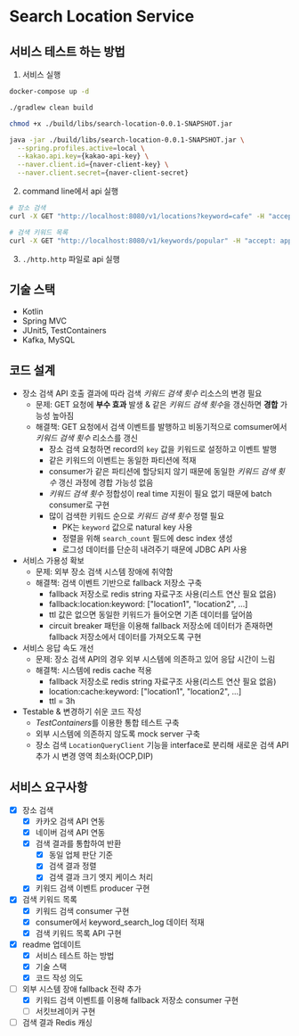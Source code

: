 # Search Location Service

## 서비스 테스트 하는 방법

1. 서비스 실행

```bash
docker-compose up -d

./gradlew clean build

chmod +x ./build/libs/search-location-0.0.1-SNAPSHOT.jar

java -jar ./build/libs/search-location-0.0.1-SNAPSHOT.jar \
  --spring.profiles.active=local \
  --kakao.api.key={kakao-api-key} \
  --naver.client.id={naver-client-key} \
  --naver.client.secret={naver-client-secret} 
```

2. command line에서 api 실행

```bash
# 장소 검색
curl -X GET "http://localhost:8080/v1/locations?keyword=cafe" -H "accept: application/json"

# 검색 키워드 목록
curl -X GET "http://localhost:8080/v1/keywords/popular" -H "accept: application/json"
```

3. `./http.http` 파일로 api 실행

## 기술 스택

- Kotlin
- Spring MVC
- JUnit5, TestContainers
- Kafka, MySQL

## 코드 설계

- 장소 검색 API 호출 결과에 따라 검색 *키워드 검색 횟수* 리소스의 변경 필요
  - 문제: GET 요청에 **부수 효과** 발생 & 같은 *키워드 검색 횟수*을 갱신하면 **경합** 가능성 높아짐
  - 해결책: GET 요청에서 검색 이벤트를 발행하고 비동기적으로 comsumer에서 *키워드 검색 횟수* 리소스를 갱신
    - 장소 검색 요청하면 record의 `key` 값을 키워드로 설정하고 이벤트 발행
    - 같은 키워드의 이벤트는 동일한 파티션에 적재
    - consumer가 같은 파티션에 할당되지 않기 때문에 동일한 *키워드 검색 횟수* 갱신 과정에 경합 가능성 없음
    - *키워드 검색 횟수* 정합성이 real time 지원이 필요 없기 때문에 batch consumer로 구현
    - 많이 검색한 키워드 순으로 *키워드 검색 횟수* 정렬 필요
      - PK는 `keyword` 값으로 natural key 사용
      - 정렬을 위해 `search_count` 필드에 desc index 생성
      - 로그성 데이터를 단순히 내려주기 때문에 JDBC API 사용
- 서비스 가용성 확보
  - 문제: 외부 장소 검색 시스템 장애에 취약함
  - 해결책: 검색 이벤트 기반으로 fallback 저장소 구축
    - fallback 저장소로 redis string 자료구조 사용(리스트 연산 필요 없음)
    - fallback:location:keyword: ["location1", "location2", ...]
    - ttl 값은 없으면 동일한 키워드가 들어오면 기존 데이터를 덮어씀
    - circuit breaker 패턴을 이용해 fallback 저장소에 데이터가 존재하면 fallback 저장소에서 데이터를 가져오도록 구현
- 서비스 응답 속도 개선
  - 문제: 장소 검색 API의 경우 외부 시스템에 의존하고 있어 응답 시간이 느림
  - 해결책: 시스템에 redis cache 적용
    - fallback 저장소로 redis string 자료구조 사용(리스트 연산 필요 없음)
    - location:cache:keyword: ["location1", "location2", ...]
    - ttl = 3h
- Testable & 변경하기 쉬운 코드 작성
  - *TestContainers*를 이용한 통합 테스트 구축
  - 외부 시스템에 의존하지 않도록 mock server 구축
  - 장소 검색 `LocationQueryClient` 기능을 interface로 분리해 새로운 검색 API 추가 시 변경 영역 최소화(OCP,DIP)

## 서비스 요구사항

- [X] 장소 검색
    - [X] 카카오 검색 API 연동
    - [X] 네이버 검색 API 연동
    - [X] 검색 결과를 통합하여 반환
        - [X] 동일 업체 판단 기준
        - [X] 검색 결과 정렬
        - [X] 검색 결과 크기 엣지 케이스 처리
    - [X] 키워드 검색 이벤트 producer 구현
- [X] 검색 키워드 목록
    - [X] 키워드 검색 consumer 구현
    - [X] consumer에서 keyword_search_log 데이터 적재
    - [X] 검색 키워드 목록 API 구현
- [X] readme 업데이트
    - [X] 서비스 테스트 하는 방법
    - [X] 기술 스택
    - [X] 코드 작성 의도
- [ ] 외부 시스템 장애 fallback 전략 추가
    - [X] 키워드 검색 이벤트를 이용해 fallback 저장소 consumer 구현
    - [ ] 서킷브레이커 구현
- [ ] 검색 결과 Redis 캐싱
